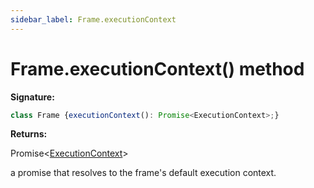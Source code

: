 ```yaml
---
sidebar_label: Frame.executionContext
---
```

# Frame.executionContext() method

**Signature:**

```typescript
class Frame {executionContext(): Promise<ExecutionContext>;}
```
**Returns:**

Promise&lt;[ExecutionContext](./puppeteer.executioncontext.md)&gt;

a promise that resolves to the frame's default execution context.

